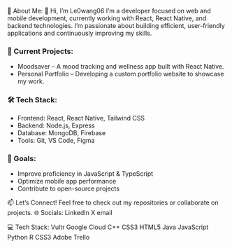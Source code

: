 💫 About Me:
👋 Hi, I’m Le0wang06
I’m a developer focused on web and mobile development, currently working with React, React Native, and backend technologies. I’m passionate about building efficient, user-friendly applications and continuously improving my skills.

### 🔹 Current Projects:
- Moodsaver – A mood tracking and wellness app built with React Native.
- Personal Portfolio – Developing a custom portfolio website to showcase my work.

### 🛠️ Tech Stack:
- Frontend: React, React Native, Tailwind CSS
- Backend: Node.js, Express
- Database: MongoDB, Firebase
- Tools: Git, VS Code, Figma

### 📌 Goals:
- Improve proficiency in JavaScript & TypeScript
- Optimize mobile app performance
- Contribute to open-source projects

📫 Let’s Connect! Feel free to check out my repositories or collaborate on projects.
🌐 Socials:
LinkedIn X email

💻 Tech Stack:
Vultr Google Cloud C++ CSS3 HTML5 Java JavaScript Python R CSS3 Adobe Trello
